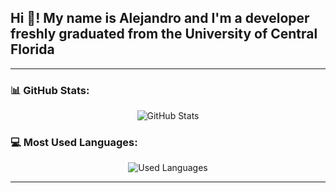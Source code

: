 <h2 align="left">Hi 👋! My name is Alejandro and I'm a developer freshly graduated from the University of Central Florida</h2>

---

### 📊 GitHub Stats:
<p align="center">
  <img src="https://github-readme-stats.vercel.app/api?username=FLalejandro&show_icons=true&theme=radical" alt="GitHub Stats" />
</p>

### 💻 Most Used Languages:
<p align="center">
  <img src="https://github-readme-stats.vercel.app/api/top-langs/?username=FLalejandro&layout=compact&theme=radical" alt="Used Languages" />
</p>

---

